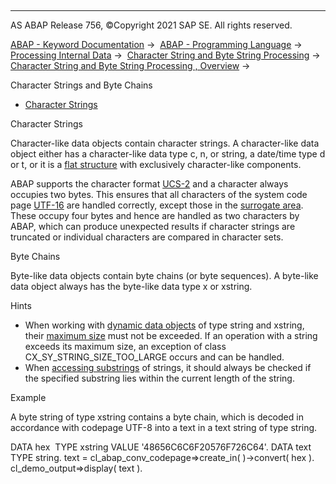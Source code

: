  

* * *

AS ABAP Release 756, ©Copyright 2021 SAP SE. All rights reserved.

[ABAP - Keyword Documentation](javascript:call_link\('abenabap.htm'\)) →  [ABAP - Programming Language](javascript:call_link\('abenabap_reference.htm'\)) →  [Processing Internal Data](javascript:call_link\('abenabap_data_working.htm'\)) →  [Character String and Byte String Processing](javascript:call_link\('abenabap_data_string.htm'\)) →  [Character String and Byte String Processing , Overview](javascript:call_link\('abenstring_processing_oview.htm'\)) → 

Character Strings and Byte Chains

-   [Character Strings](#abenstring-processing-strings-1-------byte-chains---@ITOC@@ABENSTRING_PROCESSING_STRINGS_2)

Character Strings

Character-like data objects contain character strings. A character-like data object either has a character-like data type c, n, or string, a date/time type d or t, or it is a [flat structure](javascript:call_link\('abenflat_structure_glosry.htm'\) "Glossary Entry") with exclusively character-like components.

ABAP supports the character format [UCS-2](javascript:call_link\('abenucs2_glosry.htm'\) "Glossary Entry") and a character always occupies two bytes. This ensures that all characters of the system code page [UTF-16](javascript:call_link\('abenutf16_glosry.htm'\) "Glossary Entry") are handled correctly, except those in the [surrogate area](javascript:call_link\('abensurrogate_area_glosry.htm'\) "Glossary Entry"). These occupy four bytes and hence are handled as two characters by ABAP, which can produce unexpected results if character strings are truncated or individual characters are compared in character sets.

Byte Chains

Byte-like data objects contain byte chains (or byte sequences). A byte-like data object always has the byte-like data type x or xstring.

Hints

-   When working with [dynamic data objects](javascript:call_link\('abendynamic_data_object_glosry.htm'\) "Glossary Entry") of type string and xstring, their [maximum size](javascript:call_link\('abenmemory_consumption_2.htm'\)) must not be exceeded. If an operation with a string exceeds its maximum size, an exception of class CX\_SY\_STRING\_SIZE\_TOO\_LARGE occurs and can be handled.
-   When [accessing substrings](javascript:call_link\('abenoffset_length.htm'\)) of strings, it should always be checked if the specified substring lies within the current length of the string.

Example

A byte string of type xstring contains a byte chain, which is decoded in accordance with codepage UTF-8 into a text in a text string of type string.

DATA hex  TYPE xstring VALUE '48656C6C6F20576F726C64'.
DATA text TYPE string.
text = cl\_abap\_conv\_codepage=>create\_in( )->convert( hex ).
cl\_demo\_output=>display( text ).